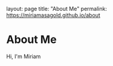 layout: page
title: "About Me"
permalink: https://miriamasagold.github.io/about



# About Me

Hi, I'm Miriam

